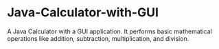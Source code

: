 # Java-Calculator-with-GUI
A Java Calculator with a GUI application. It performs basic mathematical operations like addition, subtraction, multiplication, and division.
